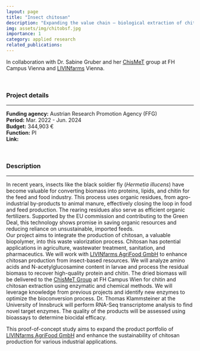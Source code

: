 ```yaml
---
layout: page
title: "Insect chitosan"
description: "Expanding the value chain – biological extraction of chitosan for insect-based waste bioconversion"
img: assets/img/chitobsf.jpg
importance: 1
category: applied research
related_publications: 
---
```



In collaboration with Dr. Sabine Gruber and her [ChisMeT](https://www.chitoscience.com/) group at FH Campus Vienna and [LIVINfarms](https://www.livinfarms.com/) Vienna.

<br>

### **Project details**

***
**Funding agency:** Austrian Research Promotion Agency (FFG)  
**Period:** Mar. 2022 - Jun. 2024  
**Budget:**  344,903 €  
**Function:** PI  
**Link:**

<br>

### **Description**

***
In recent years, insects like the black soldier fly (*Hermetia illucens*) have become valuable for converting biomass into proteins, lipids, and chitin for the feed and food industry. This process uses organic residues, from agro-industrial by-products to animal manure, effectively closing the loop in food and feed production. The rearing residues also serve as efficient organic fertilizers. Supported by the EU commission and contributing to the Green Deal, this technology shows promise in saving organic resources and reducing reliance on unsustainable, imported feeds.  
Our project aims to integrate the production of chitosan, a valuable biopolymer, into this waste valorization process. Chitosan has potential applications in agriculture, wastewater treatment, sanitation, and pharmaceutics. We will work with [LIVINfarms AgriFood GmbH](https://www.livinfarms.com/) to enhance chitosan production from insect-based resources. We will analyze amino acids and N-acetylglucosamine content in larvae and process the residual biomass to recover high-quality protein and chitin. The dried biomass will be delivered to the [ChisMeT Group](https://www.chitoscience.com/) at FH Campus Wien for chitin and chitosan extraction using enzymatic and chemical methods. We will leverage knowledge from previous projects and identify new enzymes to optimize the bioconversion process. Dr. Thomas Klammsteiner at the University of Innsbruck will perform RNA-Seq transcriptome analysis to find novel target enzymes. The quality of the products will be assessed using bioassays to determine biocidal efficacy.

This proof-of-concept study aims to expand the product portfolio of [LIVINfarms AgriFood GmbH](https://www.livinfarms.com/) and enhance the sustainability of chitosan production for various industrial applications.  

<br>